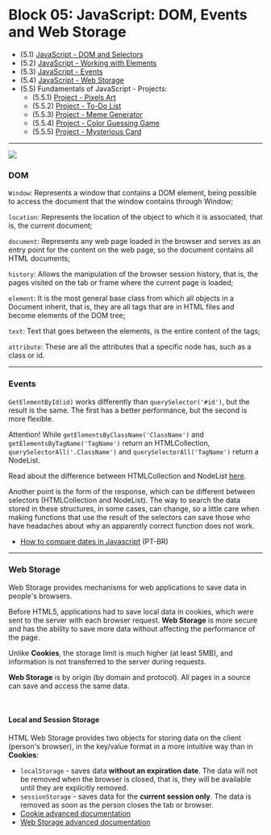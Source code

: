 # Block 05: JavaScript: DOM, Events and Web Storage

- (5.1) [JavaScript - DOM and Selectors](https://github.com/LeonarDev/Trybe/tree/main/Exercises/fundamentals/block_05/5.1)
- (5.2) [JavaScript - Working with Elements](https://github.com/LeonarDev/Trybe/tree/main/Exercises/fundamentals/block_05/5.2)
- (5.3) [JavaScript - Events](https://github.com/LeonarDev/Trybe/tree/main/Exercises/fundamentals/block_05/5.3)
- (5.4) [JavaScript - Web Storage](https://github.com/LeonarDev/Trybe/tree/main/Exercises/fundamentals/block_05/5.4)
- (5.5) Fundamentals of JavaScript - Projects:
    - (5.5.1) [Project - Pixels Art](https://github.com/LeonarDev/Trybe/tree/main/Projects/Pixels-Art)
    - (5.5.2) [Project - To-Do List](https://github.com/LeonarDev/Trybe/tree/main/Projects/To-Do-List)
    - (5.5.3) [Project - Meme Generator](https://github.com/LeonarDev/Trybe/tree/main/Projects/Meme-Generator)
    - (5.5.4) [Project - Color Guessing Game](https://github.com/LeonarDev/Trybe/tree/main/Projects/Color-Guessing)
    - (5.5.5) [Project - Mysterious Card](https://github.com/LeonarDev/Trybe/tree/main/Projects/Mysterious-Card)

<hr>

<img src="https://course.betrybe.com//fundamentals/javascript/images/dom.jpg">


### DOM

`Window`: Represents a window that contains a DOM element, being possible to access the document that the window contains through Window;

`location`: Represents the location of the object to which it is associated, that is, the current document;

`document`: Represents any web page loaded in the browser and serves as an entry point for the content on the web page, so the document contains all HTML documents;

`history`: Allows the manipulation of the browser session history, that is, the pages visited on the tab or frame where the current page is loaded;

`element`: It is the most general base class from which all objects in a Document inherit, that is, they are all tags that are in HTML files and become elements of the DOM tree;

`text`: Text that goes between the elements, is the entire content of the tags;

`attribute`: These are all the attributes that a specific node has, such as a class or id.

<hr>

### Events

`GetElementById(id)` works differently than `querySelector('#id')`, but the result is the same. The first has a better performance, but the second is more flexible.

Attention! While `getElementsByClassName('ClassName')` and `getElementsByTagName('TagName')` return an HTMLCollection, `querySelectorAll('.ClassName')` and `querySelectorAll('TagName')` return a NodeList.

Read about the difference between HTMLCollection and NodeList [here](https://teamtreehouse.com/community/understanding-the-difference-between-an-htmlcollection-and-a-nodelist).

Another point is the form of the response, which can be different between selectors (HTMLCollection and NodeList). 
The way to search the data stored in these structures, in some cases, can change, so a little care when making functions that use the result of the selectors can save those who have headaches about why an apparently correct function does not work.

- [How to compare dates in Javascript](https://pt.stackoverflow.com/questions/217881/comparar-data-atual-com-javascript?rq=1) (PT-BR)

<hr>

### Web Storage

Web Storage provides mechanisms for web applications to save data in people's browsers.

Before HTML5, applications had to save local data in cookies, which were sent to the server with each browser request. **Web Storage** is more secure and has the ability to save more data without affecting the performance of the page.

Unlike **Cookies**, the storage limit is much higher (at least 5MB), and information is not transferred to the server during requests.

**Web Storage** is by origin (by domain and protocol). All pages in a source can save and access the same data.

<br>

#### Local and Session Storage

HTML Web Storage provides two objects for storing data on the client (person's browser), in the key/value format in a more intuitive way than in **Cookies**:
- `localStorage` - saves data **without an expiration date**. The data will not be removed when the browser is closed, that is, they will be available until they are explicitly removed.
- `sessionStorage` - saves data for the **current session only**. The data is removed as soon as the person closes the tab or browser.
- [Cookie advanced documentation](https://javascript.info/cookie)
- [Web Storage advanced documentation](https://javascript.info/localstorage)
